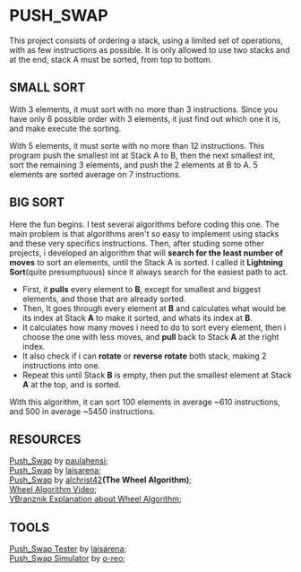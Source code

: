# PUSH_SWAP

This project consists of ordering a stack, using a limited set of operations, with as few instructions as possible. 
It is only allowed to use two stacks and at the end, stack A must be sorted, from top to bottom.

## SMALL SORT

With 3 elements, it must sort with no more than 3 instructions. Since you have only 6 possible order with 3 elements, 
it just find out which one it is, and make execute the sorting.

With 5 elements, it must sorte with no more than 12 instructions. This program push the smallest int at Stack A to B, then the next smallest int, 
sort the remaining 3 elements, and push the 2 elements at B to A. 5 elements are sorted average on 7 instructions.

## BIG SORT

Here the fun begins. I test several algorithms before coding this one. The main problem is that algorithms aren't so easy to implement using 
stacks and these very specifics instructions. Then, after studing some other projects, i developed an algorithm that will **search for the least number of moves**
to sort an elements, until the Stack A is sorted. I called it **Lightning Sort**(quite presumptuous) since it always search for the easiest path to act.

- First, it **pulls** every element to **B**, except for smallest and biggest elements, and those that are already sorted.
- Then, It goes through every element at **B** and calculates what would be its index at Stack **A** to make it sorted, and whats its index at **B**.
- It calculates how many moves i need to do to sort every element, then i choose the one with less moves, and **pull** back to Stack **A** at the right index.
- It also check if i can **rotate** or **reverse rotate** both stack, making 2 instructions into one.
- Repeat this until Stack **B** is empty, then put the smallest element at Stack **A** at the top, and is sorted.

With this algorithm, it can sort 100 elements in average ~610 instructions, and 500 in average ~5450 instructions.

## RESOURCES

[Push_Swap](https://github.com/paulahemsi/push_swap) by [paulahensi](https://github.com/paulahemsi);  
[Push_Swap](https://github.com/laisarena/push_swap) by [laisarena](https://github.com/laisarena);  
[Push_Swap](https://github.com/alchrist42/push_swap_v2) by [alchrist42](https://github.com/alchrist42)**(The Wheel Algorithm)**;  
[Wheel Algorithm Video](https://www.youtube.com/watch?v=JnbILLTLhOk&t=208s);  
[VBranznik Explanation about Wheel Algorithm](https://github.com/VBrazhnik/Push_swap/wiki/Algorithm);  

## TOOLS

[Push_Swap Tester](https://github.com/laisarena/push_swap_tester) by [laisarena](https://github.com/laisarena);  
[Push_Swap Simulator](https://github.com/o-reo/push_swap_visualizer) by [o-reo](https://github.com/o-reo);  
